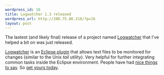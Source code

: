 ```yaml
--- 
wordpress_id: 16
title: Logwatcher 1.3 released
wordpress_url: http://208.75.86.216/?p=16
layout: post
---
```

The lastest (and likely final) release of a project named <a href="http://sourceforge.net/projects/graysky">Logwatcher</a> that I've helped a bit on was just released. 

<a href="http://graysky.sourceforge.net/">Logwatcher</a> is an <a href="http://www.eclipse.org">Eclipse plugin</a> that allows text files to be monitored for changes (similar to the Unix <i>tail</i> utility). Very helpful for further integrating common tasks inside the Eclipse environment. People have had <a href="http://eclipse-plugins.2y.net/eclipse/plugin_comments.jsp?id=224">nice things to say</a>. So <a href="http://sourceforge.net/project/showfiles.php?group_id=70450">get yours today</a>.
